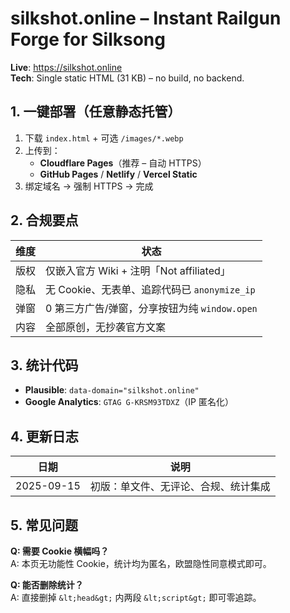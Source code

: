 # silkshot.online – Instant Railgun Forge for Silksong

**Live**: https://silkshot.online  
**Tech**: Single static HTML (31 KB) – no build, no backend.

## 1. 一键部署（任意静态托管）
1. 下载 `index.html` + 可选 `/images/*.webp`
2. 上传到：
   - **Cloudflare Pages**（推荐 – 自动 HTTPS）
   - **GitHub Pages** / **Netlify** / **Vercel Static**
3. 绑定域名 → 强制 HTTPS → 完成

## 2. 合规要点
| 维度 | 状态 |
|---|---|
| 版权 | 仅嵌入官方 Wiki + 注明「Not affiliated」 |
| 隐私 | 无 Cookie、无表单、追踪代码已 `anonymize_ip` |
| 弹窗 | 0 第三方广告/弹窗，分享按钮为纯 `window.open` |
| 内容 | 全部原创，无抄袭官方文案 |

## 3. 统计代码
- **Plausible**: `data-domain="silkshot.online"`
- **Google Analytics**: `GTAG G-KRSM93TDXZ`（IP 匿名化）

## 4. 更新日志
| 日期 | 说明 |
|---|---|
| 2025-09-15 | 初版：单文件、无评论、合规、统计集成 |

## 5. 常见问题
**Q: 需要 Cookie 横幅吗？**  
A: 本页无功能性 Cookie，统计均为匿名，欧盟隐性同意模式即可。

**Q: 能否删除统计？**  
A: 直接删掉 `&lt;head&gt;` 内两段 `&lt;script&gt;` 即可零追踪。

